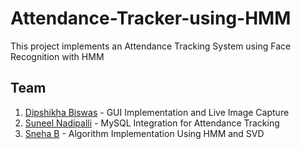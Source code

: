 # Attendance-Tracker-using-HMM
This project implements an Attendance Tracking System using Face Recognition with HMM

## Team
1) [Dipshikha Biswas](https://github.com/dipshikha461) - GUI Implementation and Live Image Capture
2) [Suneel Nadipalli](https://github.com/suneel87) - MySQL Integration for Attendance Tracking
3) [Sneha B](https://github.com/Sneha421) - Algorithm Implementation Using HMM and SVD
